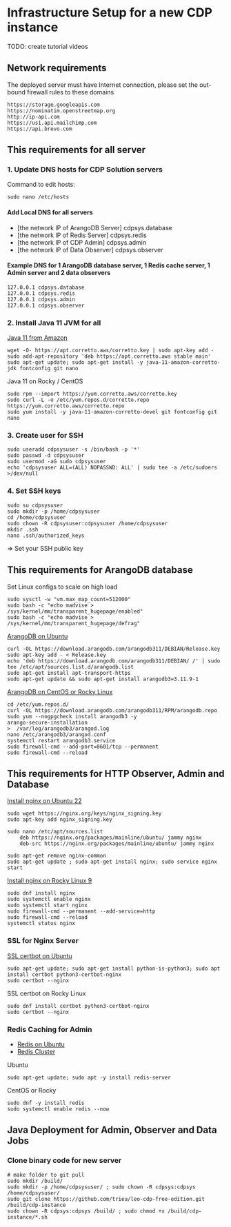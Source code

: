 # Infrastructure Setup for a new CDP instance

TODO: create tutorial videos

## Network requirements

The deployed server must have Internet connection, please set the out-bound firewall rules to these domains

    https://storage.googleapis.com
    https://nominatim.openstreetmap.org
    http://ip-api.com
    https://us1.api.mailchimp.com
    https://api.brevo.com

## This requirements for all server

### 1. Update DNS hosts for CDP Solution servers 

Command to edit hosts: 
	
	sudo nano /etc/hosts

#### Add Local DNS for all servers

- [the network IP of ArangoDB Server] cdpsys.database
- [the network IP of Redis Server] cdpsys.redis
- [the network IP of CDP Admin] cdpsys.admin
- [the network IP of Data Observer] cdpsys.observer

#### Example DNS for 1 ArangoDB database server, 1 Redis cache server, 1 Admin server and 2 data observers

	127.0.0.1 cdpsys.database
	127.0.0.1 cdpsys.redis
	127.0.0.1 cdpsys.admin
	127.0.0.1 cdpsys.observer

### 2. Install Java 11 JVM for all 

[Java 11 from Amazon](https://docs.aws.amazon.com/corretto/latest/corretto-11-ug/generic-linux-install.html)

	wget -O- https://apt.corretto.aws/corretto.key | sudo apt-key add -
	sudo add-apt-repository 'deb https://apt.corretto.aws stable main'
	sudo apt-get update; sudo apt-get install -y java-11-amazon-corretto-jdk fontconfig git nano
	
Java 11 on Rocky / CentOS

	sudo rpm --import https://yum.corretto.aws/corretto.key
	sudo curl -L -o /etc/yum.repos.d/corretto.repo https://yum.corretto.aws/corretto.repo
	sudo yum install -y java-11-amazon-corretto-devel git fontconfig git nano

### 3. Create user for SSH

	sudo useradd cdpsysuser -s /bin/bash -p '*'
	sudo passwd -d cdpsysuser
	sudo usermod -aG sudo cdpsysuser
	echo 'cdpsysuser ALL=(ALL) NOPASSWD: ALL' | sudo tee -a /etc/sudoers >/dev/null

### 4. Set SSH keys

	sudo su cdpsysuser
	sudo mkdir -p /home/cdpsysuser
	cd /home/cdpsysuser
	sudo chown -R cdpsysuser:cdpsysuser /home/cdpsysuser
	mkdir .ssh
	nano .ssh/authorized_keys

=> Set your SSH public key


## This requirements for ArangoDB database

Set Linux configs to scale on high load

	sudo sysctl -w "vm.max_map_count=512000"
	sudo bash -c "echo madvise > /sys/kernel/mm/transparent_hugepage/enabled"
	sudo bash -c "echo madvise > /sys/kernel/mm/transparent_hugepage/defrag"

[ArangoDB on Ubuntu](https://www.arangodb.com/download-major/ubuntu)

	curl -OL https://download.arangodb.com/arangodb311/DEBIAN/Release.key
	sudo apt-key add - < Release.key
	echo 'deb https://download.arangodb.com/arangodb311/DEBIAN/ /' | sudo tee /etc/apt/sources.list.d/arangodb.list
	sudo apt-get install apt-transport-https
	sudo apt-get update && sudo apt-get install arangodb3=3.11.9-1
	
[ArangoDB on CentOS or Rocky Linux](https://idroot.us/install-arangodb-centos-8/)
	
	cd /etc/yum.repos.d/
	curl -OL https://download.arangodb.com/arangodb311/RPM/arangodb.repo
	sudo yum --nogpgcheck install arangodb3 -y
	arango-secure-installation
	>  /var/log/arangodb3/arangod.log
	nano /etc/arangodb3/arangod.conf
	systemctl restart arangodb3.service
	sudo firewall-cmd --add-port=8601/tcp --permanent
	sudo firewall-cmd --reload

## This requirements for HTTP Observer, Admin and Database 

[Install nginx on Ubuntu 22](https://www.fosstechnix.com/how-to-install-nginx-on-ubuntu-22-04/)

	sudo wget https://nginx.org/keys/nginx_signing.key
	sudo apt-key add nginx_signing.key
	
	sudo nano /etc/apt/sources.list
		deb https://nginx.org/packages/mainline/ubuntu/ jammy nginx
		deb-src https://nginx.org/packages/mainline/ubuntu/ jammy nginx
	
	sudo apt-get remove nginx-common
	sudo apt-get update ; sudo apt-get install nginx; sudo service nginx start
	
[Install nginx on Rocky Linux 9](https://www.digitalocean.com/community/tutorials/how-to-install-nginx-on-rocky-linux-9)
	
	sudo dnf install nginx
	sudo systemctl enable nginx
	sudo systemctl start nginx
	sudo firewall-cmd --permanent --add-service=http
	sudo firewall-cmd --reload
	systemctl status nginx
	

### SSL for Nginx Server

[SSL certbot on Ubuntu](https://www.digitalocean.com/community/tutorials/how-to-secure-nginx-with-let-s-encrypt-on-ubuntu-20-04)

	sudo apt-get update; sudo apt-get install python-is-python3; sudo apt install certbot python3-certbot-nginx
	sudo certbot --nginx

SSL certbot on Rocky Linux

	sudo dnf install certbot python3-certbot-nginx
	sudo certbot --nginx

### Redis Caching for Admin

* [Redis on Ubuntu](https://vitux.com/install-redis-on-ubuntu/)
* [Redis Cluster](https://success.outsystems.com/Support/Enterprise_Customers/Installation/Configuring_OutSystems_with_Redis_in-memory_session_storage/Set_up_a_Redis_Cluster_for_Production_environments)

Ubuntu 

    sudo apt-get update; sudo apt -y install redis-server

CentOS or Rocky
    
    sudo dnf -y install redis
    sudo systemctl enable redis --now

## Java Deployment for Admin, Observer and Data Jobs

### Clone binary code for new server

	# make folder to git pull 
	sudo mkdir /build/
	sudo mkdir -p /home/cdpsysuser/ ; sudo chown -R cdpsys:cdpsys /home/cdpsysuser/
	sudo git clone https://github.com/trieu/leo-cdp-free-edition.git /build/cdp-instance
	sudo chown -R cdpsys:cdpsys /build/ ; sudo chmod +x /build/cdp-instance/*.sh
	
